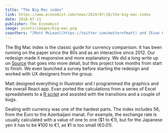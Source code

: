 ```yaml
---
title: "The Big Mac index"
link: https://www.economist.com/news/2019/07/10/the-big-mac-index
date: 2018-07-11
publisher: The Economist
image: assets/images/big-mac.png
coauthors: "[Matt McLean](https://twitter.com/matterofmatt) and [Evan Hensleigh](https://twitter.com/futuraprime)"
---
```


The Big Mac index is the classic guide for currency comparison. It has been running on the paper since the 80s and as an interactive since 2012. Our redesign made it responsive and more explanatory. We did a long write up on [Source](https://source.opennews.org/articles/how-we-made-new-big-mac-index-interactive/) that goes into more detail, but this project took months from start to finish. We even launched a survey before starting the redesign and worked with UX designers from the group.

Matt designed everything in Illustrator and I programmed the graphics and the overall React app. Evan ported the calculations from a series of Excel spreadsheets to a [R script](https://github.com/TheEconomist/big-mac-data) and assisted with the transitions and a couple of bugs.

Dealing with currency was one of the hardest parts. The index includes 56, from the Euro to the Azerbaijani manat. For example, the exchange rate is usually calculated with a value of one to one (\$1 to €1), but for the Japanese yen it has to be ¥100 to €1, as ¥1 is too small (€0.01).
